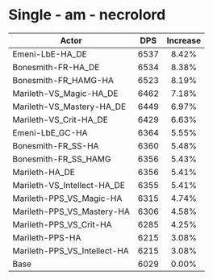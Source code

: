 # Single - am - necrolord
| Actor | DPS | Increase |
|---|:---:|:---:|
|Emeni-LbE-HA_DE|6537|8.42%|
|Bonesmith-FR-HA_DE|6534|8.38%|
|Bonesmith-FR_HAMG-HA|6523|8.19%|
|Marileth-VS_Magic-HA_DE|6462|7.18%|
|Marileth-VS_Mastery-HA_DE|6449|6.97%|
|Marileth-VS_Crit-HA_DE|6429|6.63%|
|Emeni-LbE_GC-HA|6364|5.55%|
|Bonesmith-FR_SS-HA|6360|5.48%|
|Bonesmith-FR_SS_HAMG|6356|5.43%|
|Marileth-HA_DE|6356|5.41%|
|Marileth-VS_Intellect-HA_DE|6355|5.41%|
|Marileth-PPS_VS_Magic-HA|6315|4.74%|
|Marileth-PPS_VS_Mastery-HA|6306|4.58%|
|Marileth-PPS_VS_Crit-HA|6285|4.25%|
|Marileth-PPS-HA|6215|3.08%|
|Marileth-PPS_VS_Intellect-HA|6215|3.08%|
|Base|6029|0.00%|
